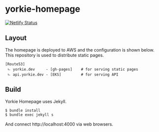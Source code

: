 # yorkie-homepage

[![Netlify Status](https://api.netlify.com/api/v1/badges/2534f872-6288-4609-9984-826f9c5af7a9/deploy-status)](https://app.netlify.com/sites/yorkie/deploys)

## Layout

The homepage is deployed to AWS and the configuration is shown below. This repository is used to distribute static pages.

```
[Route53]
 ㄴ yorkie.dev     - [gh-pages]    # for serving static pages
 ㄴ api.yorkie.dev - [EKS]         # for serving API
```

## Build

Yorkie Homepage uses Jekyll.

```bash
$ bundle install
$ bundle exec jekyll s
```

And connect http://localhost:4000 via web browsers.
